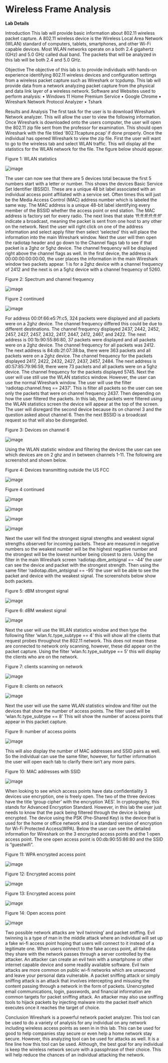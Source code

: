 # Wireless Frame Analysis




**Lab Details**

Introduction
This lab will provide basic information about 802.11 wireless packet capture. A 802.11 wireless device is the Wireless Local Area Network (WLAN) standard of computers, tablets, smartphones, and other Wi-Fi capable devices. Most WLAN networks operate on a both 2.4 gigahertz (GHz) and 5.0 GHz called dual band. The packets that will be analyzed in this lab will be both 2.4 and 5.0 GHz. 

Objective
The objective of this lab is to provide individuals with hands-on experience identifying 802.11 wireless devices and configuration settings from a wireless packet capture such as Wireshark or tcpdump. This lab will provide data from a network analyzing packet capture from the physical and data link layer of a wireless network. 
Software and Websites used to perform analysis:
•	Windows 11 Home Premium Service 
•	Google Chrome
•	Wireshark Network Protocol Analyzer 
•	Tshark

Results and Analysis
The first task for the user is to download Wireshark Network analyzer. This will allow the user to view the following information. Once Wireshark is downloaded onto the users computer, the user will open the 802.11 zip file sent from the professor for examination. This should open Wireshark with the file titled ‘802.11capture.pcap’ if done properly. 
Once the individual has opened Wireshark to view the zip file. First the user will want to go to the wireless tab and select WLAN traffic. This will display all the statistics for the WLAN network for the file. The figure below should appear. 

Figure 1: WLAN statistics  

![image](https://github.com/user-attachments/assets/fec2d6e3-11c0-4c84-8fd2-6e46ce87933b)


The user can now see that there are 5 devices total because the first 5 numbers start with a letter or number. This shows the devices Basic Service Set Identifier (BSSID). These are a unique 48 bit label associated with an individual access point affiliated with a service set. Often times this will just be the Media Access Control (MAC) address number which is labeled the same way. The MAC address is a unique 48-bit label identifying every member of the BSSID whether the access point or end station. The MAC address is factory set for every radio. The next lines that state ‘ff:ff:ff:ff:ff:ff’ indicate a broadcast, meaning the packet is sent from one host to any other on the network. 
Next the user will right click on one of the address information and select apply filter then select ‘selected’ this will place the information into the main Wireshark window. Next the user will then open the radiotap header and go down to the Channel flags tab to see if that packet is a 2ghz or 5ghz device. The channel frequency will be displayed right above the channel flags as well. In the first device, the address is 00:00:00:00:00:00, the user places the information in the main Wireshark window two packets appear. 1 is for a 2ghz device with a channel frequency of 2412 and the next is on a 5ghz device with a channel frequency of 5260. 

Figure 2: Spectrum and channel frequency

![image](https://github.com/user-attachments/assets/53db4ee5-a01f-4316-8736-67c6274d1a43)

 
Figure 2 continued

![image](https://github.com/user-attachments/assets/0c27a742-43d1-49fa-8636-2d358e6d59a6)

 
For address 00:0f:66:e5:7f:c5, 324 packets were displayed and all packets were on a 2ghz device. The channel frequency differed this could be due to different destinations. The channel frequency displayed 2437, 2442, 2452, 2457, 2427, 2457, 2432, 2417, 2447, 2412, 2467, and 2422. 
The next address is 00:1b:90:55:86:80, 37 packets were displayed and all packets were on a 2ghz device. The channel frequency for all packets was 2412. 
The next address is 84:db:2f:07:38:ba, there were 363 packets and all packets were on a 2ghz device. The channel frequency for the packets displayed 2417, 2422, 2432, 2427, 2437, 2457, 2484.
The next address is d0:57:85:79:96:59, there were 73 packets and all packets were on a 5ghz device. The channel frequency for the packets displayed 5745. 
Next the user will use still use the WLAN statistics window. However, the user can use the normal Wireshark window. The user will use the filter ‘radiotap.channel.freq == 2437’. This is filter all packets so the user can see only the packets that were on channel frequency 2437. Then depending on how the user filtered the packets. In this lab, the packets were filtered using the WLAN statistics screen the device will appear at the top of the screen. The user will disregard the second device because its on channel 3 and the question asked about channel 6. Then the next BSSID is a broadcast request so that will also be disregarded. 

Figure 3: Devices on channel 6 

![image](https://github.com/user-attachments/assets/5ad62818-34cd-41a4-b416-c02347673eb5)


Using the WLAN statistic window and filtering the devices the user can see which devices are on 2 ghz and in between channels 1-11. The following are screenshot and shown below. 

Figure 4: Devices transmitting outside the US FCC

![image](https://github.com/user-attachments/assets/719940c2-c0ff-44cc-abe3-932c95c18134)

 
Figure 4 continued
 
![image](https://github.com/user-attachments/assets/9598c146-b566-45b8-8d90-8444ba3b0f08)



![image](https://github.com/user-attachments/assets/ab978877-f01e-49d4-be02-f0f9e69f7e84)


 ![image](https://github.com/user-attachments/assets/5fb0e2b3-aae0-4b32-947e-2b15cc895236)


![image](https://github.com/user-attachments/assets/99b8698e-e95a-4f85-81a4-f5b81fa788e9)

 
Next the user will find the strongest signal strengths and weakest signal strengths observed for incoming packets. These are measured in negative numbers so the weakest number will be the highest negative number and the strongest will be the lowest number being closest to zero. Using the filter in the main Wireshark screen ‘radiotap.dbm_antsignal == -44’ the user can see the device and packet with the strongest strength. Then using the same filter ‘radiotap.dbm_antsignal == -95’ the user will be able to see the packet and device with the weakest signal. The screenshots below show both packets. 

Figure 5: dBM strongest signal 

![image](https://github.com/user-attachments/assets/295f30bf-2898-4432-9cf1-91c2b505187d)


Figure 6: dBM weakest signal 

![image](https://github.com/user-attachments/assets/fe8749aa-b132-413f-94b2-cb1174b488e2)


Next the user will use the WLAN statistics window and then type the following filter ‘wlan.fc.type_subtype == 4’ this will show all the clients that request probes throughout the 802.11 network. This does not mean these are connected to network only scanning, however, these did appear on the packet capture. Using the filter ‘wlan.fc.type_subtype == 5’ this will display the clients who are on the network. 

Figure 7: clients scanning on network  

![image](https://github.com/user-attachments/assets/f9c9e751-ee04-429e-8269-20670b62bbac)


Figure 8: clients on network

 ![image](https://github.com/user-attachments/assets/e1ea0661-826c-4468-a6ad-24623bc94ea7)



Next the user will use the same WLAN statistics window and filter out the devices that show the number of access points. The filter used will be ‘wlan.fc.type_subtype == 8’ This will show the number of access points that appear in this packet capture. 

Figure 9: number of access points 

![image](https://github.com/user-attachments/assets/90f25d52-34e9-46e8-b063-a17cfe58b79d)


This will also display the number of MAC addresses and SSID pairs as well. So the individual can use the same filter, however, for further information the user will open each tab to clarify there isn’t any more pairs. 

Figure 10: MAC addresses with SSID 

![image](https://github.com/user-attachments/assets/c8715c45-014d-4544-a162-b5ad46160a3b)


When looking to see which access points have data confidentiality 3 devices use encryption, one is freely open. The two of the three devices have the title ‘group cipher’ with the encryption ‘AES’. In cryptography, this stands for Advanced Encryption Standard. However, in this lab the user just needs to know that the pack being filtered through the device is being encrypted. The device using the PSK (Pre-Shared Key) is the device that is used for the home or office network and is a standard version of encryption for Wi-Fi Protected Access(WPA). Below the user can see the detailed information for Wireshark on the 3 encrypted access points and the 1 open access point. The one open access point is 00:db:90:55:86:80 and the SSID is “guestwifi”. 

Figure 11: WPA encrypted access point
 
![image](https://github.com/user-attachments/assets/07492691-5f43-469d-a378-de54f403ec5e)



Figure 12: Encrypted access point 

![image](https://github.com/user-attachments/assets/27a90fda-4982-47e4-9049-341ce0659a4b)


Figure 13: Encrypted access point
 

![image](https://github.com/user-attachments/assets/5121bfd1-3f4c-485e-8749-af63112f920f)



Figure 14: Open access point
 
![image](https://github.com/user-attachments/assets/5b978ec6-369a-45dc-a6e1-d8e87aca7143)


Two possible network attacks are ‘evil twinning’ and packet sniffing. Evil twinning is a type of man in the middle attack where an individual will set up a fake wi-fi access point hoping that users will connect to it instead of a legitimate one. When users connect to the fake access point, all the data they share with the network passes through a server controlled by the attacker. An attacker can create an evil twin with a smartphone or other internet capable device and some readily available software. Evil twin attacks are more common on public wi-fi networks which are unsecured and leave your personal data vulnerable. A packet sniffing attack or simply sniffing attack is an attack that involves intercepting and misusing the content passing through a network in the form of packets. Unencrypted email communications, login, passwords, and financial information are common targets for packet sniffing attack. An attacker may also use sniffing tools to hijack packets by injecting malware into the packet itself which executes once it reaches the target of choice. 

Conclusion
Wireshark is a powerful network packet analyzer.  This tool can be used to do a variety of analysis for any individual on any network including wireless access points as seen in in this lab. This can be used for good to help companies stay secure or even help a home network stay secure. However, this analyzing tool can be used for attacks as well. It is a fine line how this tool can be used. Although, the best goal for any individual is keep the wireless network secure with a passphrase of their choice. This will help reduce the chances of an individual attacking the network.  
